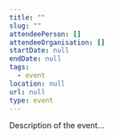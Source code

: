 ```yaml
---
title: ""
slug: ""
attendeePerson: []
attendeeOrganisation: []
startDate: null
endDate: null
tags:
  - event
location: null
url: null
type: event
---
```


Description of the event...
